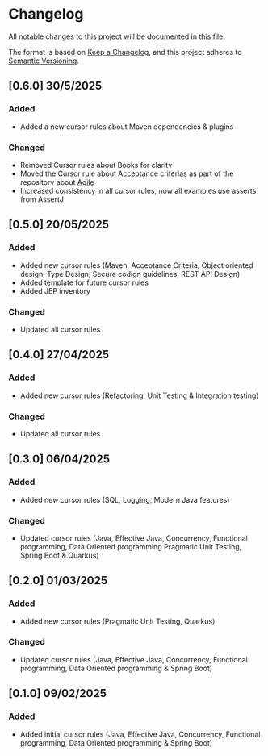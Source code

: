 # Changelog

All notable changes to this project will be documented in this file.

The format is based on [Keep a Changelog](https://keepachangelog.com/en/1.1.0/),
and this project adheres to [Semantic Versioning](https://semver.org/spec/v2.0.0.html).

## [0.6.0] 30/5/2025

### Added

- Added a new cursor rules about Maven dependencies & plugins

### Changed

- Removed Cursor rules about Books for clarity
- Moved the Cursor rule about Acceptance criterias as part of the repository about [Agile](https://github.com/jabrena/cursor-rules-agile)
- Increased consistency in all cursor rules, now all examples use asserts from AssertJ

## [0.5.0] 20/05/2025

### Added

- Added new cursor rules (Maven, Acceptance Criteria, Object oriented design, Type Design, Secure codign guidelines, REST API Design)
- Added template for future cursor rules
- Added JEP inventory

### Changed

- Updated all cursor rules

## [0.4.0] 27/04/2025

### Added

- Added new cursor rules (Refactoring, Unit Testing & Integration testing)

### Changed

- Updated all cursor rules

## [0.3.0] 06/04/2025

### Added

- Added new cursor rules (SQL, Logging, Modern Java features)

### Changed

- Updated cursor rules (Java, Effective Java, Concurrency, Functional programming, Data Oriented programming Pragmatic Unit Testing, Spring Boot & Quarkus)


## [0.2.0] 01/03/2025

### Added

- Added new cursor rules (Pragmatic Unit Testing, Quarkus)

### Changed

- Updated cursor rules (Java, Effective Java, Concurrency, Functional programming, Data Oriented programming & Spring Boot)

## [0.1.0] 09/02/2025

### Added

- Added initial cursor rules (Java, Effective Java, Concurrency, Functional programming, Data Oriented programming & Spring Boot)